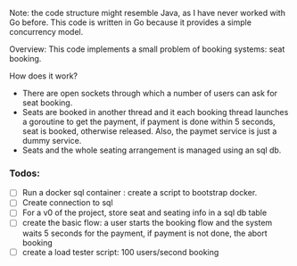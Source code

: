 Note: the code structure might resemble Java, as I have never worked with Go before. This code is written in Go because it provides a simple concurrency model.

Overview:
This code implements a small problem of booking systems: seat booking. 

How does it work?
- There are open sockets through which a number of users can ask for seat booking.
- Seats are booked in another thread and it each booking thread launches a goroutine to get the payment, if payment is done within 5 seconds, seat is booked, otherwise released. Also, the paymet service is just a dummy service.
- Seats and the whole seating arrangement is managed using an sql db.

### Todos:
- [ ] Run a docker sql container : create a script to bootstrap docker.
- [ ] Create connection to sql
- [ ] For a v0 of the project, store seat and seating info in a sql db table
- [ ] create the basic flow: a user starts the booking flow and the system waits 5 seconds for the payment, if payment is not done, the abort booking
- [ ] create a load tester script: 100 users/second booking
